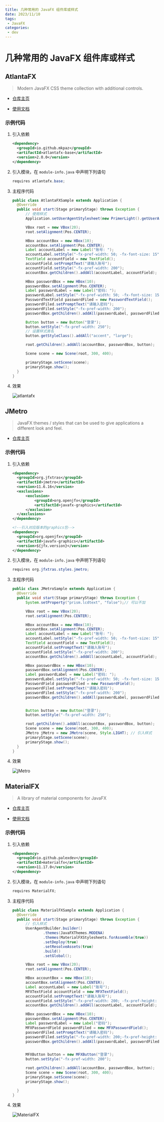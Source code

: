 ```yaml
---
title: 几种常用的 JavaFX 组件库或样式
date: 2023/11/10
tags:
 - JavaFX
categories:
 - dev
---
```


# 几种常用的 JavaFX 组件库或样式

## AtlantaFX

> Modern JavaFX CSS theme collection with additional controls.

* [仓库主页](https://github.com/mkpaz/atlantafx)

* [使用文档](https://mkpaz.github.io/atlantafx/reference/controls/)

### 示例代码

1. 引入依赖

   ```xml
   <dependency>
     <groupId>io.github.mkpaz</groupId>
     <artifactId>atlantafx-base</artifactId>
     <version>2.0.0</version>
   </dependency>    
   ```

2. 引入模块，在 `module-info.java` 中声明下列语句

   ```java
   requires atlantafx.base;
   ```

3. 主程序代码

   ```java
   public class AtlantaFXSample extends Application {
     @Override
     public void start(Stage primaryStage) throws Exception {
         // 使用样式
         Application.setUserAgentStylesheet(new PrimerLight().getUserAgentStylesheet());
   
         VBox root = new VBox(20);
         root.setAlignment(Pos.CENTER);
   
         HBox accountBox = new HBox(10);
         accountBox.setAlignment(Pos.CENTER);
         Label accountLabel = new Label("账号: ");
         accountLabel.setStyle("-fx-pref-width: 50; -fx-font-size: 15");
         TextField accountField = new TextField();
         accountField.setPromptText("请输入账号");
         accountField.setStyle("-fx-pref-width: 200");
         accountBox.getChildren().addAll(accountLabel, accountField);
   
         HBox passwordBox = new HBox(10);
         passwordBox.setAlignment(Pos.CENTER);
         Label passwordLabel = new Label("密码: ");
         passwordLabel.setStyle("-fx-pref-width: 50; -fx-font-size: 15");
         PasswordTextField passwordFiled = new PasswordTextField();
         passwordFiled.setPromptText("请输入密码");
         passwordFiled.setStyle("-fx-pref-width: 200");
         passwordBox.getChildren().addAll(passwordLabel, passwordFiled);
   
         Button button = new Button("登录");
         button.setStyle("-fx-pref-width: 250");
         // 设置样式类名
         button.getStyleClass().addAll("accent", "large");
   
         root.getChildren().addAll(accountBox, passwordBox, button);
   
         Scene scene = new Scene(root, 300, 400);
   
         primaryStage.setScene(scene);
         primaryStage.show();
     }
   }    
   ```

4. 效果
    
   ![atlantafx](../assets/javafxUI_01.png)


## JMetro

> JavaFX themes / styles that can be used to give applications a different look and feel.

* [仓库主页](https://github.com/JFXtras/jfxtras-styles)

### 示例代码

1. 引入依赖

   ```xml
   <dependency>
     <groupId>org.jfxtras</groupId>
     <artifactId>jmetro</artifactId>
     <version>11.6.16</version>
     <exclusions>
         <exclusion>
             <groupId>org.openjfx</groupId>
             <artifactId>javafx-graphics</artifactId>
         </exclusion>
     </exclusions>
   </dependency>
   
   <!--引入对应版本的graphics包-->
   <dependency>
     <groupId>org.openjfx</groupId>
     <artifactId>javafx-graphics</artifactId>
     <version>${jfx.version}</version>
   </dependency>    
   ```

2. 引入模块，在 `module-info.java` 中声明下列语句

   ```java
   requires org.jfxtras.styles.jmetro;
   ```

3. 主程序代码

   ```java
   public class JMetroSample extends Application {
     @Override
     public void start(Stage primaryStage) throws Exception {
         System.setProperty("prism.lcdtext", "false");// 可以不加
   
         VBox root = new VBox(20);
         root.setAlignment(Pos.CENTER);
   
         HBox accountBox = new HBox(10);
         accountBox.setAlignment(Pos.CENTER);
         Label accountLabel = new Label("账号: ");
         accountLabel.setStyle("-fx-pref-width: 50; -fx-font-size: 15");
         TextField accountField = new TextField();
         accountField.setPromptText("请输入账号");
         accountField.setStyle("-fx-pref-width: 200");
         accountBox.getChildren().addAll(accountLabel, accountField);
   
         HBox passwordBox = new HBox(10);
         passwordBox.setAlignment(Pos.CENTER);
         Label passwordLabel = new Label("密码: ");
         passwordLabel.setStyle("-fx-pref-width: 50; -fx-font-size: 15");
         PasswordField passwordFiled = new PasswordField();
         passwordFiled.setPromptText("请输入密码");
         passwordFiled.setStyle("-fx-pref-width: 200");
         passwordBox.getChildren().addAll(passwordLabel, passwordFiled);
   
   
         Button button = new Button("登录");
         button.setStyle("-fx-pref-width: 250");
   
         root.getChildren().addAll(accountBox, passwordBox, button);
         Scene scene = new Scene(root, 300, 400);
         JMetro jMetro = new JMetro(scene, Style.LIGHT); // 引入样式
         primaryStage.setScene(scene);
         primaryStage.show();
     }
   }    
   ```

4. 效果

   ![jMetro](../assets/javafxUI_02.png)

## MaterialFX

> A library of material components for JavaFX

* [仓库主页](https://github.com/palexdev/MaterialFX)

* [使用文档](https://github.com/palexdev/MaterialFX/wiki)

### 示例代码

1. 引入依赖

   ```xml
   <dependency>
     <groupId>io.github.palexdev</groupId>
     <artifactId>materialfx</artifactId>
     <version>11.17.0</version>
   </dependency>    
   ```

2. 引入模块，在 `module-info.java` 中声明下列语句

   ```java
   requires MaterialFX;
   ```

3. 主程序代码

   ```java
   public class MaterialFXSample extends Application {
     @Override
     public void start(Stage primaryStage) throws Exception {
         // 引入样式
         UserAgentBuilder.builder()
                 .themes(JavaFXThemes.MODENA)
                 .themes(MaterialFXStylesheets.forAssemble(true))
                 .setDeploy(true)
                 .setResolveAssets(true)
                 .build()
                 .setGlobal();
   
         VBox root = new VBox(20);
         root.setAlignment(Pos.CENTER);
   
         HBox accountBox = new HBox(10);
         accountBox.setAlignment(Pos.CENTER);
         Label accountLabel = new Label("账号");
         MFXTextField accountField = new MFXTextField();
         accountField.setPromptText("请输入账号");
         accountField.setStyle("-fx-pref-width: 200; -fx-pref-height: 10");
         accountBox.getChildren().addAll(accountLabel, accountField);
   
         HBox passwordBox = new HBox(10);
         passwordBox.setAlignment(Pos.CENTER);
         Label passwordLabel = new Label("密码");
         MFXPasswordField passwordFiled = new MFXPasswordField();
         passwordFiled.setPromptText("请输入密码");
         passwordFiled.setStyle("-fx-pref-width: 200;-fx-pref-height: 10");
         passwordBox.getChildren().addAll(passwordLabel, passwordFiled);
   
   
         MFXButton button = new MFXButton("登录");
         button.setStyle("-fx-pref-width: 200");
   
         root.getChildren().addAll(accountBox, passwordBox, button);
         Scene scene = new Scene(root, 300, 400);
         primaryStage.setScene(scene);
         primaryStage.show();
   
     }
   }
   
   ```

4. 效果

   ![MaterialFX](../assets/javafxUI_03.png)